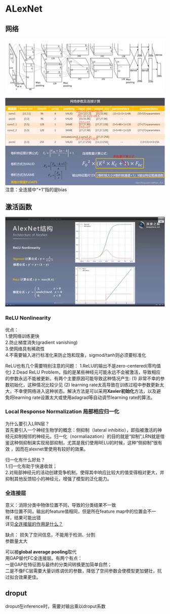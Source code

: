 # ALexNet
## 网络
![网络结构](439761-20190129114344192-623663293.jpg)


![卷积计算](20190630163604600.PNG)  
注意：全连接中“+1”指的是bias

## 激活函数
![激活函数](2020-09-02-10-39-51的屏幕截图.png) 
### ReLU Nonlinearity  
优点：  
1.使网络训练更快  
2.防止梯度消失(gradient vanishing)  
3.使网络具有稀疏性   
4.不需要输入进行标准化来防止饱和现象，sigmod/tanh则必须要标准化

ReLU也有几个需要特别注意的问题：
1.ReLU的输出不是zero-centered(零均值化)
2.Dead ReLU Problem，指的是某些神经元可能永远不会被激活，导致相应的参数永远不能被更新。有两个主要原因可能导致这种情况产生: 
(1) 非常不幸的参数初始化，这种情况比较少见 
(2) learning rate太高导致在训练过程中参数更新太大，不幸使网络进入这种状态。解决方法是可以采用**Xavier初始化**方法，以及避免将learning rate设置太大或使用adagrad等自动调节learning rate的算法。

### Local Response Normalization 局部相应归一化
为什么要引入LRN层？  
首先要引入一个神经生物学的概念：侧抑制（lateral inhibitio），即指被激活的神经元抑制相邻的神经元。归一化（normaliazation）的目的就是“抑制”,LRN就是借鉴这种侧抑制来实现局部抑制，尤其是我们使用RELU的时候，这种“侧抑制”很有效 ，因而在alexnet里使用有较好的效果。

归一化有什么好处？  
1.归一化有助于快速收敛；  
2.对局部神经元的活动创建竞争机制，使得其中响应比较大的值变得相对更大，并抑制其他反馈较小的神经元，增强了模型的泛化能力。

### 全连接层
意义：消除分类中物体位置不同，导致的分类结果不一致  
物体位置不同，输出的feature值相同，但是所在feature map中的位置会不一样，结果可能出错  
详见[全连接层的作用是什么？](https://blog.csdn.net/weixin_40903337/article/details/100074878)  

缺点：
损失了空间信息，不能用于检测、分割  
参数量太大  

可以被**global average pooling**取代  
用GAP替代FC全连接层。有两个有点：  
一是GAP在特征图与最终的分类间转换更加简单自然；  
二是不像FC层需要大量训练调优的参数，降低了空间参数会使模型更加健壮，抗过拟合效果更佳。

## droput
droput在inference时，需要对输出乘以droput系数